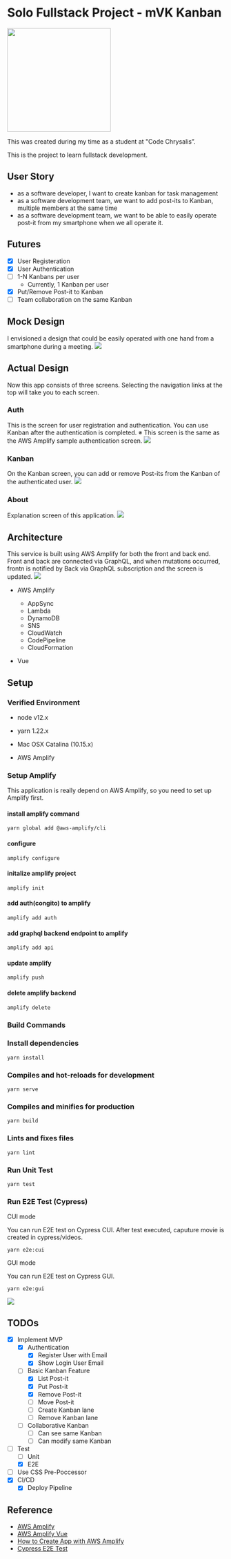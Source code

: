 # Solo Fullstack Project - mVK Kanban

<img src="./logo.png" width=240px/>

This was created during my time as a student at "Code Chrysalis”.

This is the project to learn fullstack development.

## User Story
- as a software developer, I want to create kanban for task management
- as a software development team, we want to add post-its to Kanban, multiple members at the same time
- as a software development team, we want to be able to easily operate post-it from my smartphone when we all operate it.

## Futures

- [x] User Registeration
- [x] User Authentication
- [ ] 1-N Kanbans per user
    - Currently, 1 Kanban per user
- [x] Put/Remove Post-it to Kanban
- [ ] Team collaboration on the same Kanban

## Mock Design
I envisioned a design that could be easily operated with one hand from a smartphone during a meeting.
![](./MVP-mock.jpg)

## Actual Design
Now this app consists of three screens. Selecting the navigation links at the top will take you to each screen.

### Auth
This is the screen for user registration and authentication. You can use Kanban after the authentication is completed.
※ This screen is the same as the AWS Amplify sample authentication screen.
![](./auth.png)

### Kanban
On the Kanban screen, you can add or remove Post-its from the Kanban of the authenticated user.
![](./screen.png)

### About
Explanation screen of this application.
![](./about.png)

## Architecture
This service is built using AWS Amplify for both the front and back end. Front and back are connected via GraphQL, and when mutations occurred, frontn is notified by Back via GraphQL subscription and the screen is updated.
![](./architecture.png)

- AWS Amplify
    - AppSync
    - Lambda
    - DynamoDB
    - SNS
    - CloudWatch
    - CodePipeline
    - CloudFormation

- Vue

## Setup

### Verified Environment
- node v12.x
- yarn 1.22.x

- Mac OSX Catalina (10.15.x)
- AWS Amplify

### Setup Amplify

This application is really depend on AWS Amplify, so you need to set up Amplify first.

#### install amplify command

```
yarn global add @aws-amplify/cli
```

#### configure

```
amplify configure
```

#### initalize amplify project

```
amplify init
```

#### add auth(congito) to amplify

```
amplify add auth
```

#### add graphql backend endpoint to amplify

```
amplify add api
```

#### update amplify

```
amplify push
```

#### delete amplify backend
```
amplify delete
```

### Build Commands

### Install dependencies
```
yarn install
```

### Compiles and hot-reloads for development
```
yarn serve
```

### Compiles and minifies for production
```
yarn build
```

### Lints and fixes files
```
yarn lint
```

### Run Unit Test
```
yarn test
```

### Run E2E Test (Cypress)

CUI mode

You can run E2E test on Cypress CUI. After test executed, caputure movie is created in cypress/videos.

```
yarn e2e:cui
```

GUI mode

You can run E2E test on Cypress GUI.

```
yarn e2e:gui
```

![](./cypress.png)

## TODOs
- [x] Implement MVP
    - [x] Authentication
        - [x] Register User with Email
        - [x] Show Login User Email
    - [ ] Basic Kanban Feature
        - [x] List Post-it
        - [x] Put Post-it
        - [x] Remove Post-it
        - [ ] Move Post-it
        - [ ] Create Kanban lane
        - [ ] Remove Kanban lane
    - [ ] Collaborative Kanban
        - [ ] Can see same Kanban
        - [ ] Can modify same Kanban
- [ ] Test
    - [ ] Unit
    - [x] E2E
- [ ] Use CSS Pre-Poccessor
- [x] CI/CD
    - [x] Deploy Pipeline

## Reference
- [AWS Amplify](https://docs.amplify.aws/)
- [AWS Amplify Vue](https://github.com/aws-amplify/amplify-js/tree/master/packages/aws-amplify-vue)
- [How to Create App with AWS Amplify](https://aws.amazon.com/jp/builders-flash/202008/amplify-crud-app/)
- [Cypress E2E Test](https://www.cypress.io/)
